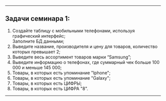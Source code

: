 _____________________________________________
## Задачи семинара 1:
1. Создайте таблицу с мобильными телефонами, используя графический интерфейс;  
Заполните БД данными;
2. Выведите название, производителя и цену для товаров, количество которых превышает 2;
3. Выведите весь ассортимент товаров марки “Samsung”;
4. Выведите информацию о телефонах, где суммарный чек больше 100 000 и меньше 145 000;
5. Товары, в которых есть упоминание "Iphone";
6. Товары, в которых есть упоминание "Galaxy";
7. Товары, в которых есть ЦИФРЫ;
8. Товары, в которых есть ЦИФРА "8".
_____________________________________________
